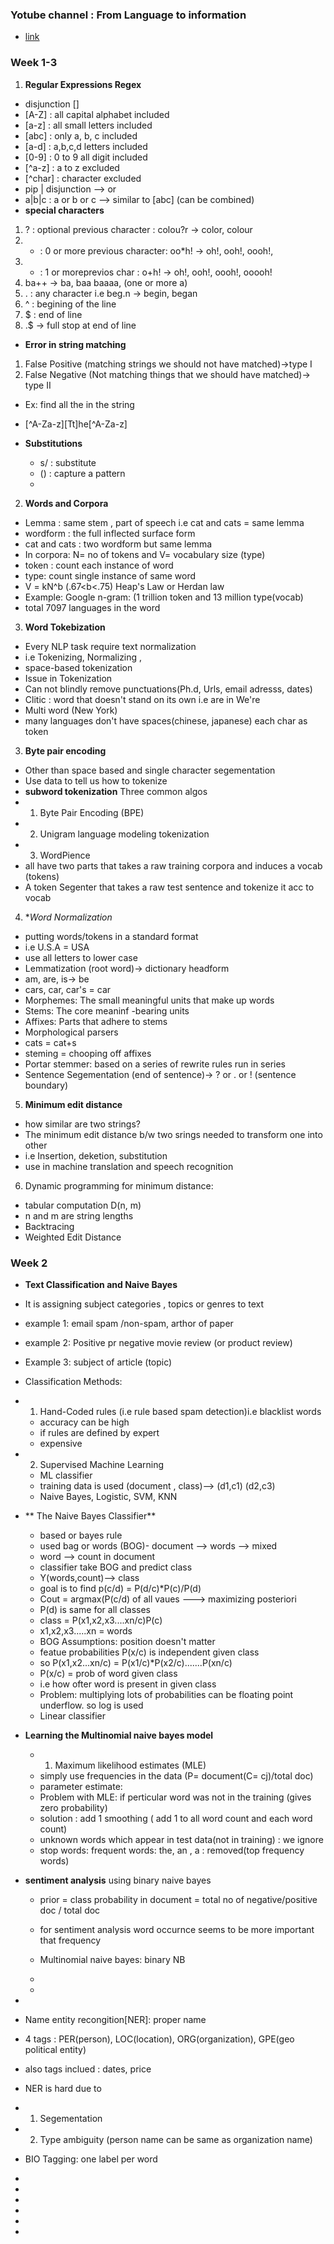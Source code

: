 ### Yotube channel : From Language to information
- [link](https://www.youtube.com/channel/UC_48v322owNVtORXuMeRmpA)
### Week 1-3
1. **Regular Expressions Regex**
  - disjunction []
  - [A-Z] : all capital alphabet included
  - [a-z] : all small letters included
  - [abc] : only a, b, c included
  - [a-d] : a,b,c,d letters included
  - [0-9] : 0 to 9 all digit included
  - [^a-z] : a to z excluded
  - [^char] : character excluded
  - pip | disjunction  --> or 
  - a|b|c : a or b or c --> similar to [abc] (can be combined)
  - **special characters**
  1. ? : optional previous character : colou?r -> color, colour
  2. * : 0 or more previous character: oo*h! -> oh!, ooh!, oooh!, 
  3. + : 1 or moreprevios char : o+h! -> oh!, ooh!, oooh!, ooooh!
  4. ba++ -> ba, baa baaaa, (one or more a)
  5. . : any character i.e beg.n -> begin, began   
  6. ^ : begining of the line
  7. $ : end of line
  8. \.$ -> full stop  at end of line
  
  - **Error in string matching**
  1. False Positive (matching strings we should not have matched)->type I
  2. False Negative (Not matching things that we should have matched)-> type II
- Ex: find all the in the string 
- [^A-Za-z][Tt]he[^A-Za-z]

- **Substitutions**
  - s/ : substitute 
  - () : capture a pattern
  - 
2. **Words and Corpora**
- Lemma : same stem , part of speech i.e cat and cats = same lemma
- wordform : the full inflected surface form
- cat and cats : two wordform but same lemma
- In corpora: N= no of tokens and V= vocabulary size (type)
- token : count each instance of word
- type: count single instance of same word
- V = kN^b (.67<b<.75) Heap's Law or Herdan law
- Example: Google n-gram: (1 trillion token and 13 million type(vocab)
- total 7097 languages in the word
3. **Word Tokebization**
  - Every NLP task require text normalization
  - i.e Tokenizing, Normalizing , 
  - space-based tokenization
  - Issue in Tokenization
  - Can not blindly remove punctuations(Ph.d, Urls, email adresss, dates)
  - Clitic : word that doesn't stand on its own i.e are in We're
  - Multi word (New York)
  - many languages don't have spaces(chinese, japanese) each char as token

3. **Byte pair encoding**
  - Other than space based and single character segementation
  - Use data to tell us how to tokenize
  - **subword tokenization** Three common algos
  - 1. Byte Pair Encoding (BPE)
  - 2. Unigram language modeling tokenization
  - 3. WordPience
  - all have two parts that takes a raw training corpora and induces a vocab (tokens)
  - A token Segenter that takes a raw test sentence and tokenize it acc to vocab
 4. **Word Normalization*
  - putting words/tokens in a standard format
  - i.e U.S.A = USA
  - use all letters to lower case
  - Lemmatization (root word)-> dictionary headform 
  - am, are, is-> be
  - cars, car, car's = car
  - Morphemes: The small meaningful units that make up words
  - Stems: The core meaninf -bearing units
  - Affixes: Parts that adhere to stems 
  - Morphological parsers
  - cats = cat+s
  - steming = chooping off affixes
  - Portar stemmer:  based on a series of rewrite rules run in series
  - Sentence Segementation (end of sentence)-> ? or . or ! (sentence boundary)
5. **Minimum edit distance**
  - how similar are two strings?
  - The minimum edit distance b/w two srings needed to transform one into other
  - i.e Insertion, deketion, substitution
  - use in machine translation and speech recognition
  
 6. Dynamic programming for minimum distance:
  - tabular computation D(n, m)
  - n and m are string lengths
  - Backtracing
  - Weighted Edit Distance
 
 
 ### Week 2
 - **Text Classification and Naive Bayes**
  - It is assigning subject categories , topics or genres to text
  - example 1: email spam /non-spam,  arthor of paper
  - example 2: Positive pr negative movie review (or product review)
  - Example 3: subject of article (topic)
  - Classification Methods: 
  - 1. Hand-Coded rules (i.e rule based spam detection)i.e blacklist words
      - accuracy can be high
      - if rules are defined by expert
      - expensive
  - 2. Supervised Machine Learning
      - ML classifier
      - training data is used (document , class)--> (d1,c1) (d2,c3)
      - Naive Bayes, Logistic, SVM, KNN
  - ** The Naive Bayes Classifier**
      - based or bayes rule
      - used bag or words (BOG)- document --> words --> mixed
      - word --> count in document 
      - classifier take BOG and predict class
      - Y(words,count)--> class
      - goal is to find p(c/d) = P(d/c)*P(c)/P(d)
      - Cout = argmax(P(c/d) of all vaues  ---> maximizing posteriori
      - P(d) is same for all classes
      - class  = P(x1,x2,x3....xn/c)P(c)
      - x1,x2,x3.....xn = words
      - BOG Assumptions: position doesn't matter
      - featue probabilities P(x/c) is independent given class
      - so P(x1,x2...xn/c) = P(x1/c)*P(x2/c).......P(xn/c)
      - P(x/c) = prob of word given class 
      - i.e how ofter word is present in given class
      - Problem: multiplying lots of probabilities can be floating point underflow. so log is used
      - Linear classifier
    
  - **Learning the Multinomial naive bayes model**
      - 1. Maximum likelihood estimates (MLE)
      -  simply use frequencies in the data (P= document(C= cj)/total doc)
      -  parameter estimate:
      - Problem with MLE: if perticular word was not in the training (gives zero probability) 
      - solution : add 1 smoothing ( add 1 to all word count and each word count)
      - unknown words which appear in test data(not in training) : we ignore
      - stop words: frequent words: the, an , a : removed(top frequency words)


  - **sentiment analysis** using binary naive bayes
      - prior = class probability in document = total no of negative/positive doc / total doc 
      - for sentiment analysis word occurnce seems to be more important that frequency
      - Multinomial naive bayes: binary NB
      - 


      - 
  - 






















 - Name entity recongition[NER]: proper name
 - 4 tags : PER(person), LOC(location), ORG(organization), GPE(geo political entity)
 - also tags inclued : dates, price
 - NER is hard due to 
 - 1. Segementation
 - 2. Type ambiguity (person name can be same as organization name)
 - BIO Tagging: one label per word
 - 
  - 
  - 
  - 
  - 
  - 






